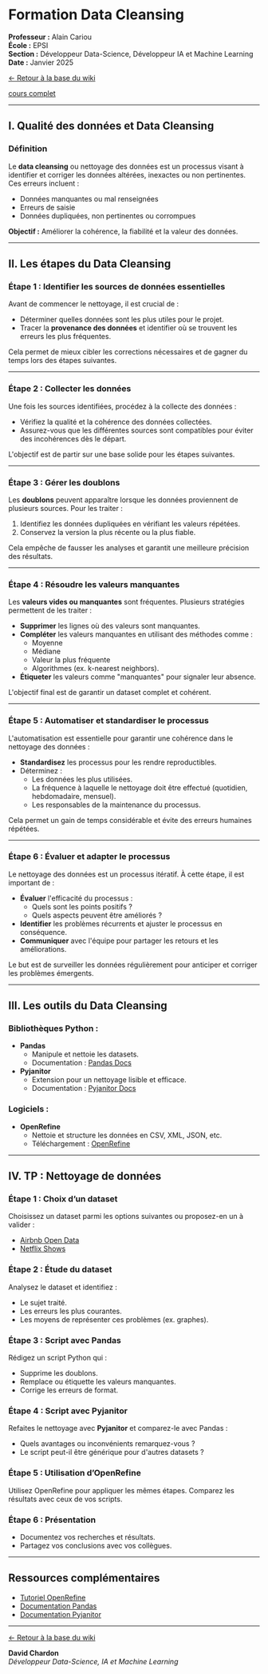 # Formation Data Cleansing

**Professeur :** Alain Cariou  
**École :** EPSI  
**Section :** Développeur Data-Science, Développeur IA et Machine Learning  
**Date :** Janvier 2025  

[← Retour à la base du wiki](https://asyhnes.github.io/mon_wiki/)  

[cours complet](Data_Science/Cours_data_cleasing)


---

## I. Qualité des données et Data Cleansing

### Définition
Le **data cleansing** ou nettoyage des données est un processus visant à identifier et corriger les données altérées, inexactes ou non pertinentes.  
Ces erreurs incluent : 
- Données manquantes ou mal renseignées
- Erreurs de saisie
- Données dupliquées, non pertinentes ou corrompues  

**Objectif :** Améliorer la cohérence, la fiabilité et la valeur des données.  

---

## II. Les étapes du Data Cleansing

### Étape 1 : Identifier les sources de données essentielles
Avant de commencer le nettoyage, il est crucial de :  
- Déterminer quelles données sont les plus utiles pour le projet.  
- Tracer la **provenance des données** et identifier où se trouvent les erreurs les plus fréquentes.  

Cela permet de mieux cibler les corrections nécessaires et de gagner du temps lors des étapes suivantes.

---

### Étape 2 : Collecter les données
Une fois les sources identifiées, procédez à la collecte des données :  
- Vérifiez la qualité et la cohérence des données collectées.  
- Assurez-vous que les différentes sources sont compatibles pour éviter des incohérences dès le départ.  

L'objectif est de partir sur une base solide pour les étapes suivantes.

---

### Étape 3 : Gérer les doublons
Les **doublons** peuvent apparaître lorsque les données proviennent de plusieurs sources. Pour les traiter :
1. Identifiez les données dupliquées en vérifiant les valeurs répétées.  
2. Conservez la version la plus récente ou la plus fiable.  

Cela empêche de fausser les analyses et garantit une meilleure précision des résultats.

---

### Étape 4 : Résoudre les valeurs manquantes
Les **valeurs vides ou manquantes** sont fréquentes. Plusieurs stratégies permettent de les traiter :  
- **Supprimer** les lignes où des valeurs sont manquantes.  
- **Compléter** les valeurs manquantes en utilisant des méthodes comme :
  - Moyenne
  - Médiane
  - Valeur la plus fréquente
  - Algorithmes (ex. k-nearest neighbors).  
- **Étiqueter** les valeurs comme "manquantes" pour signaler leur absence.  

L'objectif final est de garantir un dataset complet et cohérent.

---

### Étape 5 : Automatiser et standardiser le processus
L'automatisation est essentielle pour garantir une cohérence dans le nettoyage des données :  
- **Standardisez** les processus pour les rendre reproductibles.  
- Déterminez :
  - Les données les plus utilisées.
  - La fréquence à laquelle le nettoyage doit être effectué (quotidien, hebdomadaire, mensuel).  
  - Les responsables de la maintenance du processus.

Cela permet un gain de temps considérable et évite des erreurs humaines répétées.

---

### Étape 6 : Évaluer et adapter le processus
Le nettoyage des données est un processus itératif. À cette étape, il est important de :  
- **Évaluer** l'efficacité du processus : 
  - Quels sont les points positifs ?
  - Quels aspects peuvent être améliorés ?
- **Identifier** les problèmes récurrents et ajuster le processus en conséquence.  
- **Communiquer** avec l'équipe pour partager les retours et les améliorations.

Le but est de surveiller les données régulièrement pour anticiper et corriger les problèmes émergents.

---

## III. Les outils du Data Cleansing

### Bibliothèques Python :
- **Pandas**  
  - Manipule et nettoie les datasets.  
  - Documentation : [Pandas Docs](https://pandas.pydata.org/docs/index.html)  
- **Pyjanitor**  
  - Extension pour un nettoyage lisible et efficace.  
  - Documentation : [Pyjanitor Docs](https://pyjanitor-devs.github.io/pyjanitor/)  

### Logiciels :
- **OpenRefine**  
  - Nettoie et structure les données en CSV, XML, JSON, etc.  
  - Téléchargement : [OpenRefine](https://openrefine.org/download)  

---

## IV. TP : Nettoyage de données

### Étape 1 : Choix d’un dataset
Choisissez un dataset parmi les options suivantes ou proposez-en un à valider :
- [Airbnb Open Data](https://www.kaggle.com/datasets/arianazmoudeh/airbnbopendata)
- [Netflix Shows](https://www.kaggle.com/datasets/shivamb/netflix-shows)  

### Étape 2 : Étude du dataset
Analysez le dataset et identifiez :
- Le sujet traité.
- Les erreurs les plus courantes.
- Les moyens de représenter ces problèmes (ex. graphes).  

### Étape 3 : Script avec Pandas
Rédigez un script Python qui :
- Supprime les doublons.
- Remplace ou étiquette les valeurs manquantes.
- Corrige les erreurs de format.  

### Étape 4 : Script avec Pyjanitor
Refaites le nettoyage avec **Pyjanitor** et comparez-le avec Pandas :
- Quels avantages ou inconvénients remarquez-vous ?
- Le script peut-il être générique pour d'autres datasets ?

### Étape 5 : Utilisation d’OpenRefine
Utilisez OpenRefine pour appliquer les mêmes étapes. Comparez les résultats avec ceux de vos scripts.

### Étape 6 : Présentation
- Documentez vos recherches et résultats.
- Partagez vos conclusions avec vos collègues.

---

## Ressources complémentaires
- [Tutoriel OpenRefine](https://www.patrimoine-et-numerique.fr/tutoriels/52-36-openrefine-excel-aux-hormones-pour-nettoyage-de-donnees)
- [Documentation Pandas](https://pandas.pydata.org/docs/index.html)
- [Documentation Pyjanitor](https://pyjanitor-devs.github.io/pyjanitor/)

---

[← Retour à la base du wiki](https://asyhnes.github.io/mon_wiki/)

**David Chardon**  
*Développeur Data-Science, IA et Machine Learning*  

